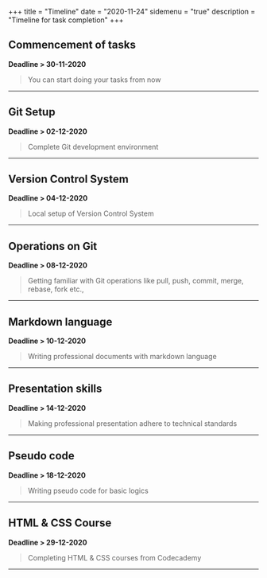 +++
title = "Timeline"
date = "2020-11-24"
sidemenu = "true"
description = "Timeline for task completion"
+++

## Commencement of tasks  
 
**Deadline > 30-11-2020**  
> You can start doing your tasks from now

------

## Git Setup  

**Deadline > 02-12-2020**  
> Complete Git development environment

------

## Version Control System  

**Deadline > 04-12-2020**  
> Local setup of Version Control System

------

## Operations on Git  

**Deadline > 08-12-2020**  
> Getting familiar with Git operations like pull, push, commit, merge, rebase, fork etc.,

------

## Markdown language  

**Deadline > 10-12-2020**  
> Writing professional documents with markdown language

------

## Presentation skills  

**Deadline > 14-12-2020**  
> Making professional presentation adhere to technical standards

------

## Pseudo code  

**Deadline > 18-12-2020**  
> Writing pseudo code for basic logics

------

## HTML & CSS Course  

**Deadline > 29-12-2020**  
> Completing HTML & CSS courses from Codecademy

------

